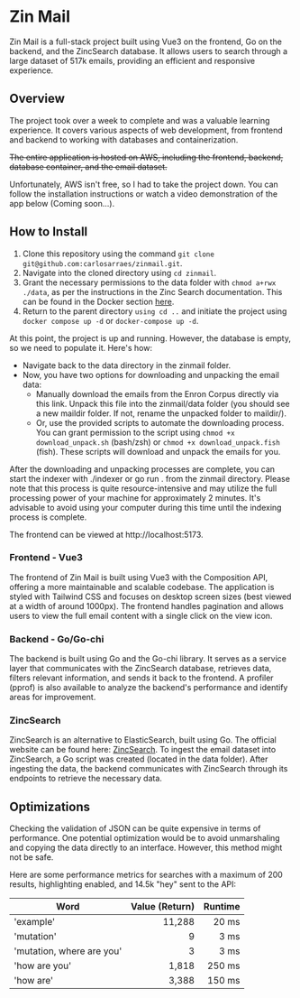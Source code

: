 # Zin Mail

Zin Mail is a full-stack project built using Vue3 on the frontend, Go on the backend, and the ZincSearch database. It allows users to search through a large dataset of 517k emails, providing an efficient and responsive experience.

## Overview

The project took over a week to complete and was a valuable learning experience. It covers various aspects of web development, from frontend and backend to working with databases and containerization.

~~The entire application is hosted on AWS, including the frontend, backend, database container, and the email dataset.~~

Unfortunately, AWS isn't free, so I had to take the project down. You can follow the installation instructions or watch a video demonstration of the app below (Coming soon...).

## How to Install

1) Clone this repository using the command `git clone git@github.com:carlosarraes/zinmail.git`.
2) Navigate into the cloned directory using `cd zinmail`.
3) Grant the necessary permissions to the data folder with `chmod a+rwx ./data`, as per the instructions in the Zinc Search documentation. This can be found in the Docker section [here](https://zincsearch-docs.zinc.dev/installation/).
4) Return to the parent directory `using cd ..` and initiate the project using `docker compose up -d` or `docker-compose up -d`.

At this point, the project is up and running. However, the database is empty, so we need to populate it. Here's how:
    
- Navigate back to the data directory in the zinmail folder.
- Now, you have two options for downloading and unpacking the email data:
  - Manually download the emails from the Enron Corpus directly via this link. Unpack this file into the zinmail/data folder (you should see a new maildir folder. If not, rename the unpacked folder to maildir/).
  - Or, use the provided scripts to automate the downloading process. You can grant permission to the script using `chmod +x download_unpack.sh` (bash/zsh) or `chmod +x download_unpack.fish` (fish). These scripts will download and unpack the emails for you.

After the downloading and unpacking processes are complete, you can start the indexer with ./indexer or go run . from the zinmail directory. Please note that this process is quite resource-intensive and may utilize the full processing power of your machine for approximately 2 minutes. It's advisable to avoid using your computer during this time until the indexing process is complete.

The frontend can be viewed at http://localhost:5173.

### Frontend - Vue3

The frontend of Zin Mail is built using Vue3 with the Composition API, offering a more maintainable and scalable codebase. The application is styled with Tailwind CSS and focuses on desktop screen sizes (best viewed at a width of around 1000px). The frontend handles pagination and allows users to view the full email content with a single click on the view icon.

### Backend - Go/Go-chi

The backend is built using Go and the Go-chi library. It serves as a service layer that communicates with the ZincSearch database, retrieves data, filters relevant information, and sends it back to the frontend. A profiler (pprof) is also available to analyze the backend's performance and identify areas for improvement.

### ZincSearch

ZincSearch is an alternative to ElasticSearch, built using Go. The official website can be found here: [ZincSearch](https://zinc.dev/). To ingest the email dataset into ZincSearch, a Go script was created (located in the data folder). After ingesting the data, the backend communicates with ZincSearch through its endpoints to retrieve the necessary data.

## Optimizations

Checking the validation of JSON can be quite expensive in terms of performance. One potential optimization would be to avoid unmarshaling and copying the data directly to an interface. However, this method might not be safe.

Here are some performance metrics for searches with a maximum of 200 results, highlighting enabled, and 14.5k "hey" sent to the API:

| Word                      | Value (Return) | Runtime |
| ------------------------- | -------------: | ------: |
| 'example'                 |         11,288 |   20 ms |
| 'mutation'                |              9 |    3 ms |
| 'mutation, where are you' |              3 |    3 ms |
| 'how are you'             |          1,818 |  250 ms |
| 'how are'                 |          3,388 |  150 ms |
